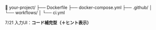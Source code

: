 📁 your-project/
├── Dockerfile
├── docker-compose.yml
├── .github/
│   └── workflows/
│       └── ci.yml

7/21
入力UI：**コード補完型（＋ヒント表示）**